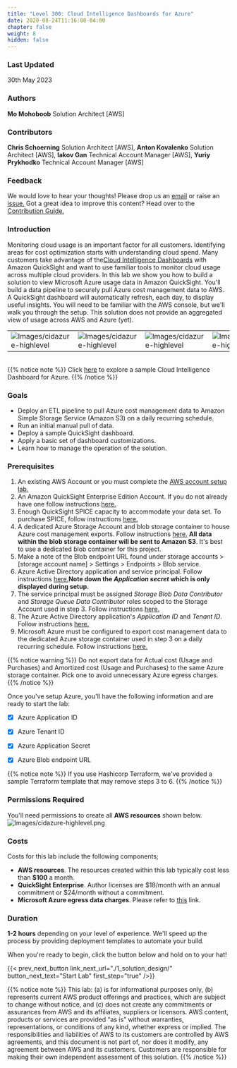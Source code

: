 ```yaml
---
title: "Level 300: Cloud Intelligence Dashboards for Azure"
date: 2020-08-24T11:16:08-04:00
chapter: false
weight: 8
hidden: false
---
```


### Last Updated

30th May 2023

### Authors

**Mo Mohoboob** Solution Architect [AWS]

### Contributors
**Chris Schoerning** Solution Architect [AWS], **Anton Kovalenko** Solution Architect [AWS], **Iakov Gan** Technical Account Manager [AWS], **Yuriy Prykhodko** Technical Account Manager [AWS]

### Feedback

We would love to hear your thoughts! Please drop us an [email](mailto:cloud-intelligence-dashboards@amazon.com) or raise an [issue.](/contributing/02_reportingbugs/) Got a great idea to improve this content? Head over to the [Contribution Guide.](/contributing/)

### Introduction
Monitoring cloud usage is an important factor for all customers. Identifying areas for cost optimization starts with understanding cloud spend. Many customers take advantage of the[Cloud Intelligence Dashboards](/cost/200_labs/200_cloud_intelligence/) with Amazon QuickSight and want to use familiar tools to monitor cloud usage across multiple cloud providers. In this lab we show you how to build a solution to view Microsoft Azure usage data in Amazon QuickSight. You'll build a data pipeline to securely pull Azure cost management data to AWS. A QuickSight dashboard will automatically refresh, each day, to display useful insights. You will need to be familiar with the AWS console, but we'll walk you through the setup. This solution does not provide an aggregated view of usage across AWS and Azure (yet).

| | | | |
|-|-|-|-|
|![Images/cidazure-highlevel](/Cost/300_Cloud_Intelligence_Dashboard_for_Azure/Images/cidazure-dashboard-1.png?width=500px)|![Images/cidazure-highlevel](/Cost/300_Cloud_Intelligence_Dashboard_for_Azure/Images/cidazure-dashboard-2.png?width=500px)|![Images/cidazure-highlevel](/Cost/300_Cloud_Intelligence_Dashboard_for_Azure/Images/cidazure-dashboard-3.png?width=500px)|![Images/cidazure-highlevel](/Cost/300_Cloud_Intelligence_Dashboard_for_Azure/Images/cidazure-dashboard-4.png?width=500px)|

| | | | |
|-|-|-|-|

{{% notice note %}}
Click [here](https://d1s0yx3p3y3rah.cloudfront.net/anonymous-embed?dashboard=cid-for-azure) to explore a sample Cloud Intelligence Dashboard for Azure.
{{% /notice %}}

### Goals

* Deploy an ETL pipeline to pull Azure cost management data to Amazon Simple Storage Service (Amazon S3) on a daily recurring schedule.
* Run an initial manual pull of data.
* Deploy a sample QuickSight dashboard.
* Apply a basic set of dashboard customizations.
* Learn how to manage the operation of the solution.

### Prerequisites

1. An existing AWS Account or you must complete the [AWS account setup lab.](/cost/100_labs/100_1_aws_account_setup/)
2. An Amazon QuickSight Enterprise Edition Account. If you do not already have one follow instructions [here.](https://aws.amazon.com/premiumsupport/knowledge-center/quicksight-enterprise-account/)
3. Enough QuickSight SPICE capacity to accommodate your data set. To purchase SPICE, follow instructions [here.](https://docs.aws.amazon.com/quicksight/latest/user/managing-spice-capacity.html#spice-capacity-purchasing)
4. A dedicated Azure Storage Account and blob storage container to house Azure cost management exports. Follow instructions [here.](https://learn.microsoft.com/en-us/azure/storage/common/storage-account-create?tabs=azure-portal) **All data within the blob storage container will be sent to Amazon S3**. It's best to use a dedicated blob container for this project.
5. Make a note of the Blob endpoint URL found under storage accounts > [storage account name] > Settings > Endpoints > Blob service.
6. Azure Active Directory application and service principal. Follow instructions [here.](https://learn.microsoft.com/en-us/azure/active-directory/develop/howto-create-service-principal-portal)**Note down the *Application secret* which is only displayed during setup.**
7. The service principal must be assigned *Storage Blob Data Contributor* and *Storage Queue Data Contributor* roles scoped to the Storage Account used in step 3. Follow instructions [here.](https://learn.microsoft.com/en-us/azure/storage/blobs/assign-azure-role-data-access?tabs=portal)
8. The Azure Active Directory application's *Application ID* and *Tenant ID*. Follow instructions [here.](https://learn.microsoft.com/en-us/azure/active-directory/develop/howto-create-service-principal-portal#sign-in-to-the-application)
9. Microsoft Azure must be configured to export cost management data to the dedicated Azure storage container used in step 3 on a daily recurring schedule. Follow instructions [here.](https://learn.microsoft.com/en-us/azure/cost-management-billing/costs/tutorial-export-acm-data?tabs=azure-portal)

{{% notice warning %}}
Do not export data for Actual cost (Usage and Purchases) and Amortized cost (Usage and Purchases) to the same Azure storage container. Pick one to avoid unnecessary Azure egress charges.
{{% /notice %}} 

Once you've setup Azure, you'll have the following information and are ready to start the lab:

- [x] Azure Application ID
- [x] Azure Tenant ID
- [x] Azure Application Secret
- [x] Azure Blob endpoint URL


{{% notice note %}}
If you use Hashicorp Terraform, we've provided a sample Terraform template that may remove steps 3 to 6.
{{% /notice %}} 

### Permissions Required

You'll need permissions to create all **AWS resources** shown below.
![Images/cidazure-highlevel.png](/Cost/300_Cloud_Intelligence_Dashboard_for_Azure/Images/cidazure-highlevel.png)

### Costs

Costs for this lab include the following components;

* **AWS resources**. The resources created within this lab typically cost less than **$100** a month. 
* **QuickSight Enterprise**. Author licenses are $18/month with an annual commitment or $24/month without a commitment.
* **Microsoft Azure egress data charges**. Please refer to [this](https://azure.microsoft.com/en-us/pricing/details/bandwidth/) link.

### Duration

**1-2 hours** depending on your level of experience. We'll speed up the process by providing deployment templates to automate your build.

When you're ready to begin, click the button below and hold on to your hat!

{{< prev_next_button link_next_url="./1_solution_design/" button_next_text="Start Lab" first_step="true" />}}

{{% notice note %}}
 This lab: (a) is for informational purposes only, (b) represents current AWS product offerings and practices, which are subject to change without notice, and (c) does not create any commitments or assurances from AWS and its affiliates, suppliers or licensors. AWS content, products or services are provided “as is” without warranties, representations, or conditions of any kind, whether express or implied. The responsibilities and liabilities of AWS to its customers are controlled by AWS agreements, and this document is not part of, nor does it modify, any agreement between AWS and its customers. Customers are responsible for making their own independent assessment of this solution.
{{% /notice %}}